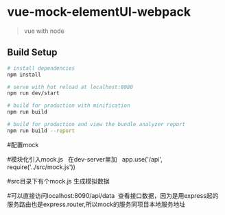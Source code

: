 # vue-mock-elementUI-webpack

> vue with node

## Build Setup

``` bash
# install dependencies
npm install

# serve with hot reload at localhost:8080
npm run dev/start

# build for production with minification
npm run build

# build for production and view the bundle analyzer report
npm run build --report
```


#配置mock

#模块化引入mock.js   在dev-server里加    app.use('/api', require('../src/mock.js'))

#src目录下有个mock.js 生成模拟数据

#可以直接访问localhost:8090/api/data  查看接口数据，因为是用express起的服务路由也是express.router,所以mock的服务同项目本地服务地址
